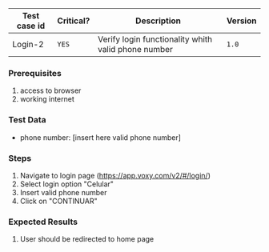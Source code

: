 Test case id | Critical? | Description | Version
---|---|---|---
Login-2 | `YES` | Verify login functionality whith valid phone number | `1.0`

### Prerequisites
1. access to browser
2. working internet

### Test Data
* phone number: [insert here valid phone number]

### Steps
1. Navigate to login page (https://app.voxy.com/v2/#/login/)
2. Select login option "Celular"
3. Insert valid phone number
4. Click on "CONTINUAR"

### Expected Results
1. User should be redirected to home page
